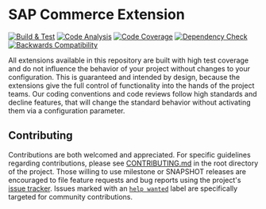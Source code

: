 # SAP Commerce Extension

[![Build & Test](https://github.com/sapcxtools/extensions/actions/workflows/buildandtest.yml/badge.svg)](https://github.com/sapcxtools/extensions/actions/workflows/buildandtest.yml) 
[![Code Analysis](https://github.com/sapcxtools/extensions/actions/workflows/code-analysis.yml/badge.svg)](https://github.com/sapcxtools/extensions/actions/workflows/code-analysis.yml) 
[![Code Coverage](https://codecov.io/gh/sapcxtools/extensions/branch/main/graph/badge.svg?token=F1BIK8R7NZ)](https://codecov.io/gh/sapcxtools/extensions)
[![Dependency Check](https://github.com/sapcxtools/extensions/actions/workflows/dependency-check.yml/badge.svg)](https://github.com/sapcxtools/extensions/actions/workflows/dependency-check.yml) 
[![Backwards Compatibility](https://github.com/sapcxtools/extensions/actions/workflows/backwards-compatibility.yml/badge.svg)](https://github.com/sapcxtools/extensions/actions/workflows/backwards-compatibility.yml) 

All extensions available in this repository are built with high test coverage and do not influence the behavior of
your project without changes to your configuration. This is guaranteed and intended by design, because the extensions
give the full control of functionality into the hands of the project teams. Our coding conventions and code reviews
follow high standards and decline features, that will change the standard behavior without activating them via a
configuration parameter.

## Contributing

Contributions are both welcomed and appreciated. For specific guidelines regarding contributions, please see
[CONTRIBUTING.md](https://github.com/sapcxtools/extensions/blob/main/CONTRIBUTING.md) in the root directory of the
project. Those willing to use milestone or SNAPSHOT releases are encouraged to file feature requests and bug reports
using the project's [issue tracker](https://github.com/sapcxtools/extensions/issues). Issues marked with an
<a href="https://github.com/sapcxtools/extensions/labels/help%20wanted">`help wanted`</a> label are specifically
targeted for community contributions.
